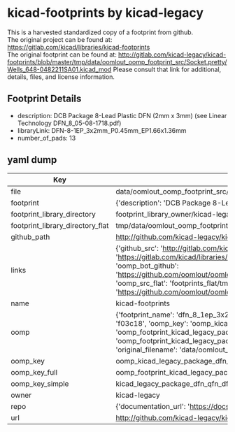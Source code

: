 # kicad-footprints by kicad-legacy  
This is a harvested standardized copy of a footprint from github.  
The original project can be found at:  
https://gitlab.com/kicad/libraries/kicad-footprints  
The original footprint can be found at:
http://gitlab.com/kicad-legacy/kicad-footprints/blob/master/tmp/data/oomlout_oomp_footprint_src/Socket.pretty/Wells_648-0482211SA01.kicad_mod
Please consult that link for additional, details, files, and license information.  
## Footprint Details
* description: DCB Package 8-Lead Plastic DFN (2mm x 3mm) (see Linear Technology DFN_8_05-08-1718.pdf)  
* libraryLink: DFN-8-1EP_3x2mm_P0.45mm_EP1.66x1.36mm  
* number_of_pads: 13  
## yaml dump  
| Key | Value |  
| --- | --- |  
| file | data/oomlout_oomp_footprint_src/kicad-footprints/Package_DFN_QFN.pretty/DFN-8-1EP_3x2mm_P0.45mm_EP1.66x1.36mm.kicad_mod |  
| footprint | {'description': 'DCB Package 8-Lead Plastic DFN (2mm x 3mm) (see Linear Technology DFN_8_05-08-1718.pdf)', 'libraryLink': 'DFN-8-1EP_3x2mm_P0.45mm_EP1.66x1.36mm', 'number_of_pads': 13} |  
| footprint_library_directory | footprint_library_owner/kicad-legacy_kicad-footprints |  
| footprint_library_directory_flat | tmp/data/oomlout_oomp_footprint_src/footprints_flat/kicad_legacy_package_dfn_qfn_dfn_8_1ep_3x2mm_p0_45mm_ep1_66x1_36mm/working |  
| github_path | http://github.com/kicad-legacy/kicad-footprints/blob/master/tmp/data/oomlout_oomp_footprint_src/Package_DFN_QFN.pretty/DFN-8-1EP_3x2mm_P0.45mm_EP1.66x1.36mm.kicad_mod |  
| links | {'github_src': 'http://gitlab.com/kicad-legacy/kicad-footprints/blob/master/tmp/data/oomlout_oomp_footprint_src/Socket.pretty/Wells_648-0482211SA01.kicad_mod', 'github_src_repo': 'https://gitlab.com/kicad/libraries/kicad-footprints', 'oomp_bot': 'tmp/data/oomlout_oomp_footprint_src/footprints/kicad_legacy_package_dfn_qfn_dfn_8_1ep_3x2mm_p0_45mm_ep1_66x1_36mm/working', 'oomp_bot_github': 'https://github.com/oomlout/oomlout_oomp_footprint_bot/tree/main/tmp/data/oomlout_oomp_footprint_src/footprints/kicad_legacy_package_dfn_qfn_dfn_8_1ep_3x2mm_p0_45mm_ep1_66x1_36mm/working', 'oomp_src_flat': 'footprints_flat/tmp/data/oomlout_oomp_footprint_src/footprints_flat/kicad_legacy_package_dfn_qfn_dfn_8_1ep_3x2mm_p0_45mm_ep1_66x1_36mm/working', 'oomp_src_flat_github': 'https://github.com/oomlout/oomlout_oomp_footprint_src/tree/main/tmp/data/oomlout_oomp_footprint_src/footprints_flat/kicad_legacy_package_dfn_qfn_dfn_8_1ep_3x2mm_p0_45mm_ep1_66x1_36mm/working'} |  
| name | kicad-footprints |  
| oomp | {'footprint_name': 'dfn_8_1ep_3x2mm_p0_45mm_ep1_66x1_36mm', 'library_name': 'package_dfn_qfn', 'md5': 'f03c18aa713b17ea49f9974308ffd4f1', 'md5_10': 'f03c18aa71', 'md5_5': 'f03c1', 'md5_6': 'f03c18', 'oomp_key': 'oomp_kicad_legacy_package_dfn_qfn_dfn_8_1ep_3x2mm_p0_45mm_ep1_66x1_36mm', 'oomp_key_extra': 'oomp_footprint_kicad_legacy_package_dfn_qfn_dfn_8_1ep_3x2mm_p0_45mm_ep1_66x1_36mm', 'oomp_key_full': 'oomp_footprint_kicad_legacy_package_dfn_qfn_dfn_8_1ep_3x2mm_p0_45mm_ep1_66x1_36mm_f03c18', 'oomp_key_simple': 'kicad_legacy_package_dfn_qfn_dfn_8_1ep_3x2mm_p0_45mm_ep1_66x1_36mm', 'original_filename': 'data/oomlout_oomp_footprint_src/kicad-footprints/Package_DFN_QFN.pretty/DFN-8-1EP_3x2mm_P0.45mm_EP1.66x1.36mm.kicad_mod', 'owner_name': 'kicad_legacy'} |  
| oomp_key | oomp_kicad_legacy_package_dfn_qfn_dfn_8_1ep_3x2mm_p0_45mm_ep1_66x1_36mm |  
| oomp_key_full | oomp_footprint_kicad_legacy_package_dfn_qfn_dfn_8_1ep_3x2mm_p0_45mm_ep1_66x1_36mm |  
| oomp_key_simple | kicad_legacy_package_dfn_qfn_dfn_8_1ep_3x2mm_p0_45mm_ep1_66x1_36mm |  
| owner | kicad-legacy |  
| repo | {'documentation_url': 'https://docs.github.com/rest/repos/repos#get-a-repository', 'message': 'Not Found'} |  
| url | http://github.com/kicad-legacy/kicad-footprints |  


